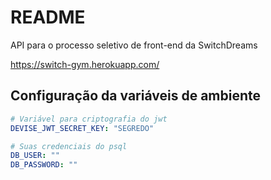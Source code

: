 # README

API para o processo seletivo de front-end da SwitchDreams

https://switch-gym.herokuapp.com/

## Configuração da variáveis de ambiente

```yaml
# Variável para criptografia do jwt
DEVISE_JWT_SECRET_KEY: "SEGREDO"

# Suas credenciais do psql
DB_USER: ""
DB_PASSWORD: ""
```

